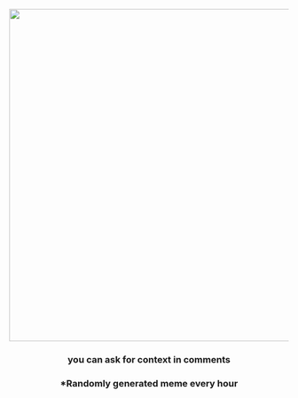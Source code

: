 <p align="center">
        <img src="https://i.redd.it/sq0cancjthv81.jpg" width="600" height="600">
        </p>
        <h3 align="center">you can ask for context in comments</h3>
        <h3 align="center">*Randomly generated meme every hour</h3>
    